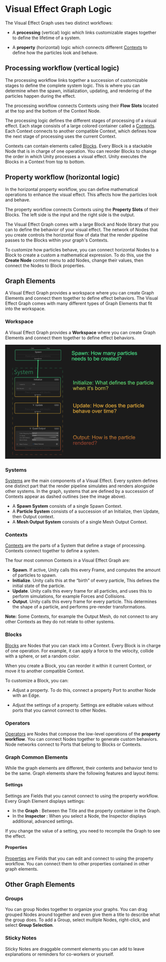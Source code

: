 # Visual Effect Graph Logic

The Visual Effect Graph uses two distinct workflows:

* A **processing** (vertical) logic which links customizable stages together to define the lifetime of a system.

* A **property** (horizontal) logic which connects different [Contexts](Contexts.md) to define how the particles look and behave.

## Processing workflow (vertical logic)
The processing workflow links together a succession of customizable stages to define the complete system logic. This is where you can determine when the spawn, initialization, updating, and rendering of the particles happen during the effect.

The processing workflow connects Contexts using their **Flow Slots** located at the top and the bottom of the Context Node.

The processing logic defines the different stages of processing of a visual effect. Each stage consists of a large colored container called a [Contexts](Contexts.md). Each Context connects to another compatible Context, which defines how the next stage of processing uses the current Context.

Contexts can contain elements called [Blocks](Blocks.md). Every Block is a stackable Node that is in charge of one operation. You can reorder Blocks to change the order in which Unity processes a visual effect. Unity executes the Blocks in a Context from top to bottom.
## Property workflow (horizontal logic)
In the horizontal property workflow, you can define mathematical operations to enhance the visual effect. This affects how the particles look and behave.

The property workflow connects Contexts using the **Property Slots** of their Blocks. The left side is the input and the right side is the output.

The Visual Effect Graph comes with a large Block and Node library that you can to define the behavior of your visual effect. The network of Nodes that you create controls the horizontal flow of data that the render pipeline passes to the Blocks within your graph's Contexts.

To customize how particles behave, you can connect horizontal Nodes to a Block to create a custom a mathematical expression. To do this, use the **Create Node** context menu to add Nodes, change their values, then connect the Nodes to Block properties.

## Graph Elements

A Visual Effect Graph provides a workspace where you can create Graph Elements and connect them together to define effect behaviors. The Visual Effect Graph comes with many different types of Graph Elements that fit into the workspace.

### Workspace

A Visual Effect Graph provides a **Workspace** where you can create Graph Elements and connect them together to define effect behaviors.

![The vertical workflow contains Systems, which then contain Contexts, which then contain Blocks. Together, they determine when something happens during the “lifecycle” of the visual effect.](Images/SystemVisual.png)

### Systems

[Systems](Systems.md) are the main components of a Visual Effect. Every system defines one distinct part that the render pipeline simulates and renders alongside other systems. In the graph, systems that are defined by a succession of Contexts appear as dashed outlines (see the image above).

* A **Spawn System** consists of a single Spawn Context.
* A **Particle System** consists  of a succession of an Initialize, then Update, then Output context. 
* A **Mesh Output System** consists of a single Mesh Output Context.

### Contexts
[Contexts](Contexts.md) are the parts of a System that define a stage of processing. Contexts connect together to define a system.

The four most common Contexts in a Visual Effect Graph are:

* **Spawn**. If active, Unity calls this every Frame, and computes the amount of particles to spawn.
* **Initialize**. Unity calls this at the “birth” of every particle, This defines the initial state of the particle. 
* **Update**. Unity calls this every frame for all particles, and uses this to perform simulations, for example Forces and Collisions.  
* **Output**. Unity calls this every frame for every particle. This determines the shape of a particle, and performs pre-render transformations.

**Note:** Some Contexts, for example the Output Mesh, do not connect to any other Contexts as they do not relate to other systems.

### Blocks
[Blocks](Blocks.md) are Nodes that you can stack into a Context. Every Block is in charge of one operation. For example, it can apply a force to the velocity, collide with a sphere, or set a random color.

When you create a Block, you can reorder it within it current Context, or move it to another compatible Context.

To customize a Block, you can:

* Adjust a property. To do this, connect a property Port to another Node with an Edge. 


* Adjust the settings of a property. Settings are editable values without ports that you cannot connect to other Nodes.

### Operators
[Operators](Operators.md) are Nodes that compose the low-level operations of the **property workflow**. You can connect Nodes together to generate custom behaviors. Node networks connect to Ports that belong to Blocks or Contexts.

### Graph Common Elements

While the graph elements are different, their contents and behavior tend to be the same. Graph elements share the following features and layout items:

#### Settings

Settings are Fields that you cannot connect to using the property workflow. Every Graph Element displays settings:

* In the **Graph** : Between the Title and the property container in the Graph.
* In the **Inspector** : When you select a Node, the Inspector displays additional, advanced settings.

If you change the value of a setting, you need to recompile the Graph to see the effect.

#### Properties

[Properties](Properties.md) are Fields that you can edit and connect to using the property workflow. You can connect them to other properties contained in other graph elements.

## Other Graph Elements

### Groups 

You can group Nodes together to organize your graphs. You can drag grouped Nodes around together and even give them a title to describe what the group does. To add a Group, select multiple Nodes, right-click, and select **Group Selection**.

### Sticky Notes

Sticky Notes are draggable comment elements you can add to leave explanations or reminders for co-workers or yourself.